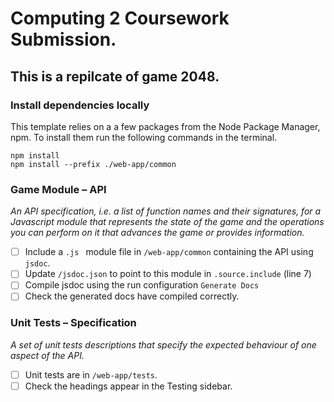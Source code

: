 # Computing 2 Coursework Submission.
## This is a repilcate of game 2048.
### Install dependencies locally
This template relies on a a few packages from the Node Package Manager, npm.
To install them run the following commands in the terminal.
```properties
npm install
npm install --prefix ./web-app/common
```
### Game Module – API
*An API specification, i.e. a list of function names and their signatures, for a Javascript module that represents the state of the game and the operations you can perform on it that advances the game or provides information.*

- [ ] Include a `.js ` module file in `/web-app/common` containing the API using `jsdoc`.
- [ ] Update `/jsdoc.json` to point to this module in `.source.include` (line 7)
- [ ] Compile jsdoc using the run configuration `Generate Docs`
- [ ] Check the generated docs have compiled correctly.

### Unit Tests – Specification
*A set of unit tests descriptions that specify the expected behaviour of one aspect of the API.*

- [ ] Unit tests are in `/web-app/tests`.
- [ ] Check the headings appear in the Testing sidebar.
